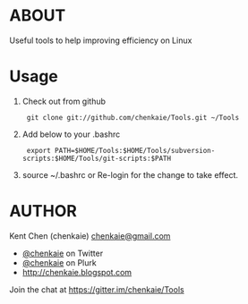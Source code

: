 ABOUT
=====

Useful tools to help improving efficiency on Linux

Usage
=====

1. Check out from github

        git clone git://github.com/chenkaie/Tools.git ~/Tools

2. Add below to your .bashrc

        export PATH=$HOME/Tools:$HOME/Tools/subversion-scripts:$HOME/Tools/git-scripts:$PATH
        
3. source ~/.bashrc or Re-login for the change to take effect.

AUTHOR
======

Kent Chen (chenkaie) <chenkaie@gmail.com>

* [@chenkaie](https://twitter.com/#!/chenkaie) on Twitter
* [@chenkaie](http://www.plurk.com/chenkaie) on Plurk 
* <http://chenkaie.blogspot.com>

Join the chat at https://gitter.im/chenkaie/Tools
